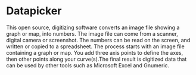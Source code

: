# Datapicker
This open source, digitizing software converts an image file showing a graph or map, into numbers. The image file can come from a scanner, digital camera or screenshot. The numbers can be read on the screen, and written or copied to a spreadsheet.  The process starts with an image file containing a graph or map. You add three axis points to define the axes, then other points along your curve(s).The final result is digitized data that can be used by other tools such as Microsoft Excel and Gnumeric.
